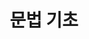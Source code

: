 ---
title: "문법 기초"
permalink: /categories/python/
layout: category
author_profile: true
taxonomy: python
sidebar:
  nav : "docs"
---